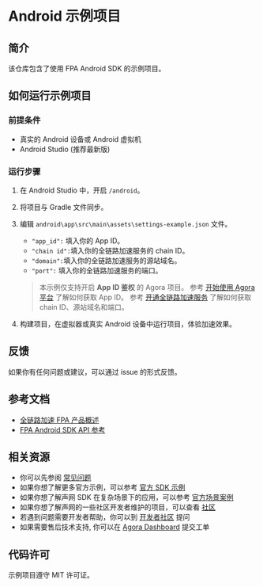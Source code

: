 # Android 示例项目

## 简介

该仓库包含了使用 FPA Android SDK 的示例项目。

## 如何运行示例项目

### 前提条件

- 真实的 Android 设备或 Android 虚拟机
- Android Studio (推荐最新版)

### 运行步骤

1. 在 Android Studio 中，开启 `/android`。
2. 将项目与 Gradle 文件同步。
3. 编辑 `android\app\src\main\assets\settings-example.json` 文件。

   - `"app_id":` 填入你的 App ID。
   - `"chain id":`填入你的全链路加速服务的 chain ID。
   - `"domain":`填入你的全链路加速服务的源站域名。
   - `"port":` 填入你的全链路加速服务的端口。

   > 本示例仅支持开启 **App ID 鉴权** 的 Agora 项目。
   > 参考 [开始使用 Agora 平台](https://docs.agora.io/cn/Agora%20Platform/get_appid_token) 了解如何获取 App ID。
   > 参考 [开通全链路加速服务](https://docs.agora.io/cn/global-accelerator/enable_fpa) 了解如何获取 chain ID、源站域名和端口。

4. 构建项目，在虚拟器或真实 Android 设备中运行项目，体验加速效果。

## 反馈

如果你有任何问题或建议，可以通过 issue 的形式反馈。

## 参考文档

- [全链路加速 FPA 产品概述](https://docs.agora.io/cn/global-accelerator/agora_ga_overview)
- [FPA Android SDK API 参考](https://docs.agora.io/cn/global-accelerator/fpa_okhttp_api)

## 相关资源

- 你可以先参阅 [常见问题](https://docs.agora.io/cn/faq)
- 如果你想了解更多官方示例，可以参考 [官方 SDK 示例](https://github.com/AgoraIO)
- 如果你想了解声网 SDK 在复杂场景下的应用，可以参考 [官方场景案例](https://github.com/AgoraIO-usecase)
- 如果你想了解声网的一些社区开发者维护的项目，可以查看 [社区](https://github.com/AgoraIO-Community)
- 若遇到问题需要开发者帮助，你可以到 [开发者社区](https://rtcdeveloper.com/) 提问
- 如果需要售后技术支持, 你可以在 [Agora Dashboard](https://dashboard.agora.io) 提交工单

## 代码许可

示例项目遵守 MIT 许可证。